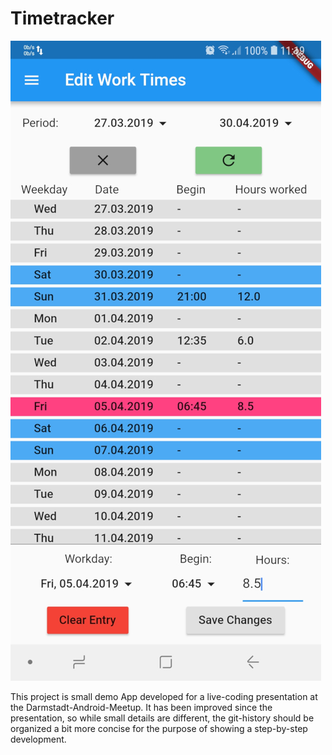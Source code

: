 # Timetracker
![Edit-Screen](readmeImages/app_main_screen.jpg "Edit-Screen")

This project is small demo App developed for a live-coding presentation at the Darmstadt-Android-Meetup.
It has been improved since the presentation, so while small details are different, the git-history should be organized a bit more concise for the purpose of showing a step-by-step development.

